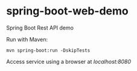 # spring-boot-web-demo
Spring Boot Rest API demo

Run with Maven: 

    mvn spring-boot:run -DskipTests

Access service using a browser at   _localhost:8080_
